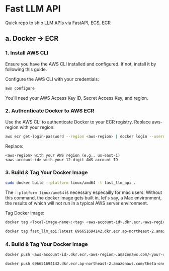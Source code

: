 # Fast LLM API

Quick repo to ship LLM APIs via FastAPI, ECS, ECR

## a. Docker -> ECR

### 1. Install AWS CLI

Ensure you have the AWS CLI installed and configured. If not, install it by following this guide.

Configure the AWS CLI with your credentials:

```bash
aws configure
```

You'll need your AWS Access Key ID, Secret Access Key, and region.

### 2. Authenticate Docker to AWS ECR
Use the AWS CLI to authenticate Docker to your ECR registry. Replace aws-region with your region:

```bash
aws ecr get-login-password --region <aws-region> | docker login --username AWS --password-stdin <aws-account-id>.dkr.ecr.<aws-region>.amazonaws.com
```

Replace:

```
<aws-region> with your AWS region (e.g., us-east-1)
<aws-account-id> with your 12-digit AWS account ID
```

### 3. Build & Tag Your Docker Image
```bash
sudo docker build --platform linux/amd64 -t fast_llm_api .  
```

The `--platform linux/amd64` is necessary especailly for mac users. Without this command, the docker image gets built in, let's say, a Mac environment, the results of which will not run in a typical AWS server environment.

Tag Docker image:

```bash
docker tag <local-image-name>:<tag> <aws-account-id>.dkr.ecr.<aws-region>.amazonaws.com/<your-repo-name>:<tag>

```

```bash
docker tag fast_llm_api:latest 696651694142.dkr.ecr.ap-northeast-2.amazonaws.com/theta-one/fast-llm:latest
```

### 4. Build & Tag Your Docker Image

```bash
docker push <aws-account-id>.dkr.ecr.<aws-region>.amazonaws.com/<your-repo-name>:<tag>
```

```bash
docker push 696651694142.dkr.ecr.ap-northeast-2.amazonaws.com/theta-one/fast-llm
```